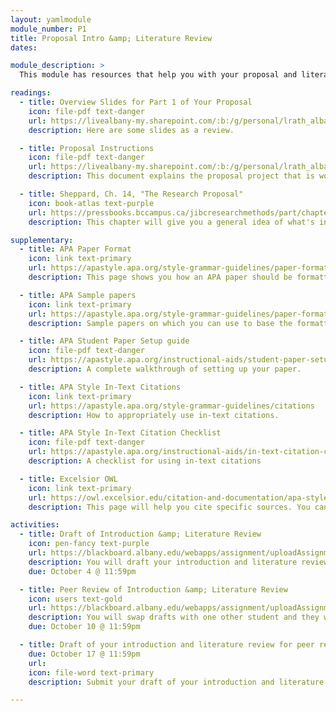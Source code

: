 ```yaml
---
layout: yamlmodule
module_number: P1
title: Proposal Intro &amp; Literature Review
dates:

module_description: >
  This module has resources that help you with your proposal and literature review. These are resources you've already used, but are linked here for your convenience.

readings:
  - title: Overview Slides for Part 1 of Your Proposal
    icon: file-pdf text-danger
    url: https://livealbany-my.sharepoint.com/:b:/g/personal/lrath_albany_edu/EVpW2KxPOYZPmkVcQEf8w8EBYWNwHFBmEQz_ZklJ1DWAfw?e=OTg2wo
    description: Here are some slides as a review.

  - title: Proposal Instructions
    icon: file-pdf text-danger
    url: https://livealbany-my.sharepoint.com/:b:/g/personal/lrath_albany_edu/EVxeEKuLWOBAor3Kuh2K2y4BmJZ-CpGNg5vvSe2GDKOBHw?e=AJ9odl
    description: This document explains the proposal project that is worth 60% of your final grade in this course. Rubric included.

  - title: Sheppard, Ch. 14, "The Research Proposal"
    icon: book-atlas text-purple
    url: https://pressbooks.bccampus.ca/jibcresearchmethods/part/chapter-13-2/
    description: This chapter will give you a general idea of what's involved in your final project.

supplementary:
  - title: APA Paper Format
    icon: link text-primary
    url: https://apastyle.apa.org/style-grammar-guidelines/paper-format
    description: This page shows you how an APA paper should be formatted. There is also a template you can use. You only need to use the <em>student</em> version.

  - title: APA Sample papers
    icon: link text-primary
    url: https://apastyle.apa.org/style-grammar-guidelines/paper-format/sample-papers
    description: Sample papers on which you can use to base the formatting of your paper. Again, you only need the <em>student</em> version.

  - title: APA Student Paper Setup guide
    icon: file-pdf text-danger
    url: https://apastyle.apa.org/instructional-aids/student-paper-setup-guide.pdf
    description: A complete walkthrough of setting up your paper.

  - title: APA Style In-Text Citations
    icon: link text-primary
    url: https://apastyle.apa.org/style-grammar-guidelines/citations
    description: How to appropriately use in-text citations.

  - title: APA Style In-Text Citation Checklist
    icon: file-pdf text-danger
    url: https://apastyle.apa.org/instructional-aids/in-text-citation-checklist.pdf
    description: A checklist for using in-text citations

  - title: Excelsior OWL
    icon: link text-primary
    url: https://owl.excelsior.edu/citation-and-documentation/apa-style/
    description: This page will help you cite specific sources. You can also use the APA Style page listed under Course Resources above.

activities:
  - title: Draft of Introduction &amp; Literature Review
    icon: pen-fancy text-purple
    url: https://blackboard.albany.edu/webapps/assignment/uploadAssignment?content_id=_7472769_1&course_id=_170260_1&group_id=&mode=cpview
    description: You will draft your introduction and literature review that are part of your final submission.
    due: October 4 @ 11:59pm

  - title: Peer Review of Introduction &amp; Literature Review
    icon: users text-gold
    url: https://blackboard.albany.edu/webapps/assignment/uploadAssignment?content_id=_7480755_1&course_id=_170260_1&group_id=&mode=cpview
    description: You will swap drafts with one other student and they will provide you peer feedback on the draft of your introduction and literature review.
    due: October 10 @ 11:59pm

  - title: Draft of your introduction and literature review for peer review
    due: October 17 @ 11:59pm
    url:
    icon: file-word text-primary
    description: Submit your draft of your introduction and literature review sections.

---
```

